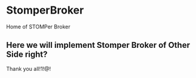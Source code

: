 # StomperBroker
Home of STOMPer Broker

## Here we will implement Stomper Broker of Other Side right?

Thank you all!1!@!
